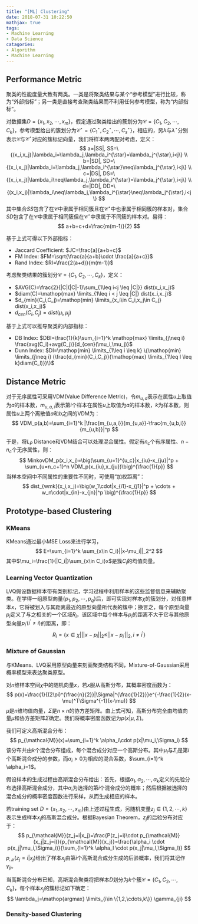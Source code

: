 ```yaml
---
title: "[ML] Clustering"
date: 2018-07-31 10:22:50
mathjax: true
tags:
- Machine Learning
- Data Science
catagories:
- Algorithm
- Machine Learning
---
```

## Performance Metric
聚类的性能度量大致有两类。一类是将聚类结果与某个“参考模型”进行比较，称为“外部指标”；另一类是直接考查聚类结果而不利用任何参考模型，称为“内部指标”。

对数据集$D=\{x_1,x_2,\cdots,x_m\}$，假定通过聚类给出的簇划分为$\mathcal{C}=\{C_1,C_2,\cdots,C_k\}$，参考模型给出的簇划分为$\mathcal{C}^{\star}=\{C^{\star}_1,C^{\star}_2,\cdots,C^{\star}_s\}$，相应的，另$\lambda$与$\lambda^{\star}$分别表示$\mathcal{C}$与$\mathcal{C}^{\star}$对应的簇标记向量，我们将样本两两配对考虑，定义：
$$
a=|SS|, SS=\{(x_i,x_j)|\lambda_i=\lambda_j,\lambda_i^{\star}=\lambda_j^{\star},i<j\} \\
b=|SD|, SD=\{(x_i,x_j)|\lambda_i=\lambda_j,\lambda_i^{\star}\neq\lambda_j^{\star},i<j\} \\
c=|DS|, DS=\{(x_i,x_j)|\lambda_i\neq\lambda_j,\lambda_i^{\star}=\lambda_j^{\star},i<j\} \\
d=|DD|, DD=\{(x_i,x_j)|\lambda_i\neq\lambda_j,\lambda_i^{\star}\neq\lambda_j^{\star},i<j\}
$$
其中集合$SS$包含了在$\mathcal{C}$中隶属于相同簇且在$\mathcal{C}^{\star}$中也隶属于相同簇的样本对，集合$SD$包含了在$\mathcal{C}$中隶属于相同簇但在$\mathcal{C}^{\star}$中隶属于不同簇的样本对。易得：
$$
a+b+c+d=\frac{m(m-1)}{2}
$$

基于上式可得以下外部指标：
* Jaccard Coefficient: $JC=\frac{a}{a+b+c}$
* FM Index: $FM=\sqrt{\frac{a}{a+b}\cdot \frac{a}{a+c}}$
* Rand Index: $RI=\frac{2(a+d)}{m(m-1)}$

考虑聚类结果的簇划分$\mathcal{C}=\{C_1,C_2,\cdots,C_k\}$，定义：
* $AVG(C)=\frac{2}{|C|(|C|-1)\sum_{1\leq i<j \leq |C|}} dist(x_i,x_j)$
* $diam(C)=\mathop{max} \limits_{1\leq i < j \leq |C|} dist(x_i,x_j)$
* $d_{min}(C_i,C_j)=\mathop{min} \limits_{x_i\in C_i,x_j\in C_j} dist(x_i,x_j)$
* $d_{cen}(C_i,C_j)=dist(\mu_i,\mu_j)$

基于上式可以推导聚类的内部指标：
* DB Index: $DBI=\frac{1}{k}\sum_{i=1}^k \mathop{max} \limits_{j\neq i} \frac{avg(C_i)+avg(C_j)}{d_{cen}(\mu_i,\mu_j)}$
* Dunn Index: $DI=\mathop{min} \limits_{1\leq i \leq k} \{\mathop{min} \limits_{j\neq i} (\frac{d_{min}(C_i,C_j)}{\mathop{max} \limits_{1\leq l \leq k}diam(C_l)})\}$

## Distance Metric
对于无序属性可采用VDM(Value Difference Metric)，令$m_{u,a}$表示在属性$u$上取值为$a$的样本数，$m_{u,a,i}$表示第$i$个样本在属性$u$上取值为$a$的样本数，$k$为样本数，则属性$u$上两个离散值$a$和$b$之间的VDM为：
$$
VDM_p(a,b)=\sum_{i=1}^k |\frac{m_{u,a,i}}{m_{u,a}}-\frac{m_{u,b,i}}{m_{u,b}}|^p
$$

于是，将$L_P$ Distance和VDM结合可以处理混合属性。假定有$n_c$个有序属性、$n-n_c$个无序属性，则：
$$
MinkovDM_p(x_i,x_j)=\big(\sum_{u=1}^{u_c}|x_{iu}-x_{ju}|^p + \sum_{u=n_c+1}^n VDM_p(x_{iu},x_{ju})\big)^{\frac{1}{p}}
$$
当样本空间中不同属性的重要性不同时，可使用“加权距离”：
$$
dist_{wmk}(x_i,x_j)=\big(w_1\cdot|x_{i1}-x_{j1}|^p + \cdots + w_n\cdot|x_{in}-x_{jn}|^p \big)^{\frac{1}{p}}
$$

## Prototype-based Clustering
### KMeans
KMeans通过最小MSE Loss来进行学习，
$$
E=\sum_{i=1}^k \sum_{x\in C_i}||x-\mu_i||_2^2
$$
其中$\mu_i=\frac{1}{|C_i|}\sum_{x\in C_i}x$是簇$C_i$的均值向量。

### Learning Vector Quantization
LVQ假设数据样本带有类别标记，学习过程中利用样本的这些监督信息来辅助聚类。在学得一组原型向量$\{p_1,p_2,\cdots,p_q\}$后，即可实现对样本$\chi$的簇划分，对任意样本$x$，它将被划入与其距离最近的原型向量所代表的簇中；换言之，每个原型向量$p_i$定义了与之相关的一个区域$R_i$，该区域中每个样本与$p_i$的距离不大于它与其他原型向量$p_{i^{'}}(i^{'}\neq i)$的距离，即：
$$
R_i=\{x\in \chi| ||x-p_i||_2\leq ||x-p_{i^{'}}||_2,i\neq i^{'}\}
$$

### Mixture of Gaussian
与KMeans、LVQ采用原型向量来刻画聚类结构不同，Mixture-of-Gaussian采用概率模型来表达聚类原型。

对$n$维样本空间$\chi$中的随机向量$x$，若$x$服从高斯分布，其概率密度函数为：
$$
p(x)=\frac{1}{(2\pi)^{\frac{n}{2}}|\Sigma|^{\frac{1}{2}}}e^{-\frac{1}{2}(x-\mu)^T\Sigma^{-1}(x-\mu)}
$$
$\mu$是$n$维均值向量，$\Sigma$是$n\times n$的协方差矩阵。由上式可知，高斯分布完全由均值向量$\mu$和协方差矩阵$\Sigma$确定。我们将概率密度函数记为$p(x|\mu,\Sigma)$。

我们可定义高斯混合分布：
$$
p_{\mathcal{M}}(x)=\sum_{i=1}^k \alpha_i\cdot p(x|\mu_i,\Sigma_i)
$$
该分布共由$k$个混合分布组成，每个混合成分对应一个高斯分布。其中$\mu_i$与$\Sigma_i$是第$i$个高斯混合成分的参数，而$\alpha_i>0$为相应的混合系数，$\sum_{i=1}^k \alpha_i=1$。

假设样本的生成过程由高斯混合分布给出：首先，根据$\alpha_1,\alpha_2,\cdots,\alpha_k$定义的先验分布选择高斯混合成分，其中$\alpha_i$为选择的第$i$个混合成分的概率；然后根据被选择的混合成分的概率密度函数进行采样，从而生成相应的样本。

若training set $D=\{x_1,x_2,\cdots,x_m\}$由上述过程生成，另随机变量$z_j\in \{1,2,\cdots,k\}$表示生成样本$x_j$的高斯混合成分。根据Bayesian Theorem，$z_j$的后验分布对应于：
$$
p_{\mathcal{M}}(z_j=i|x_j)=\frac{P(z_j=i)\cdot p_{\mathcal{M}}(x_j|z_j=i)}{p_{\mathcal{M}}(x_j)}=\frac{\alpha_i \cdot p(x_j|\mu_i,\Sigma_i)}{\sum_{l=1}^k \alpha_l \cdot p(x_j|\mu_l,\Sigma_l)}
$$
$p_{\mathcal{M}}(z_j=i|x_j)$给出了样本$x_j$由第$i$个高斯混合成分生成的后验概率，我们将其记作$\gamma_{ji}$。

当高斯混合分布已知，高斯混合聚类将把样本$D$划分为$k$个簇$\mathcal{C}=\{C_1,C_2,\cdots,C_k\}$，每个样本$x_j$的簇标记如下确定：
$$
\lambda_j=\mathop{argmax} \limits_{i\in \{1,2,\cdots,k\}} \gamma_{ji}
$$

### Density-based Clustering

